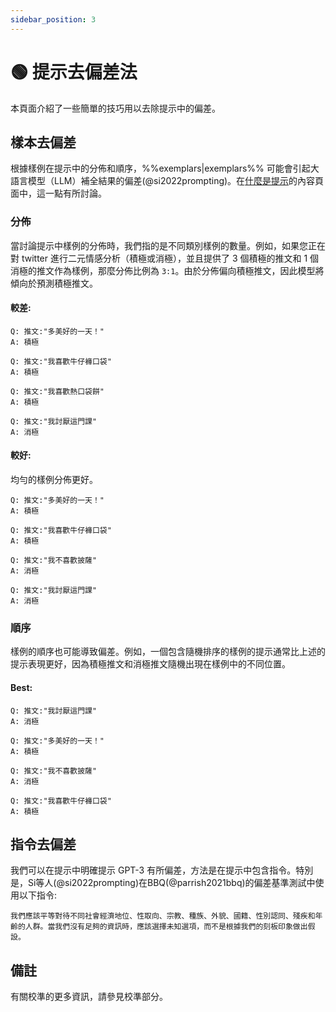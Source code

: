 ```yaml
---
sidebar_position: 3
---
```


# 🟢 提示去偏差法

本頁面介紹了一些簡單的技巧用以去除提示中的偏差。

## 樣本去偏差

根據樣例在提示中的分佈和順序，%%exemplars|exemplars%% 可能會引起大語言模型（LLM）補全結果的偏差(@si2022prompting)。在[什麼是提示](https://learnprompting.org/zh-Hans/docs/intermediate/whats_in_a_prompt)的內容頁面中，這一點有所討論。

### 分佈

當討論提示中樣例的分佈時，我們指的是不同類別樣例的數量。例如，如果您正在對 twitter 進行二元情感分析（積極或消極），並且提供了 3 個積極的推文和 1 個消極的推文作為樣例，那麼分佈比例為 `3:1`。由於分佈偏向積極推文，因此模型將傾向於預測積極推文。

#### 較差:

```text
Q: 推文:"多美好的一天！"
A: 積極

Q: 推文:"我喜歡牛仔褲口袋"
A: 積極

Q: 推文:"我喜歡熱口袋餅"
A: 積極

Q: 推文:"我討厭這門課"
A: 消極
```
#### 較好:
均勻的樣例分佈更好。


```text
Q: 推文:"多美好的一天！"
A: 積極

Q: 推文:"我喜歡牛仔褲口袋"
A: 積極

Q: 推文:"我不喜歡披薩"
A: 消極

Q: 推文:"我討厭這門課"
A: 消極
```

### 順序

樣例的順序也可能導致偏差。例如，一個包含隨機排序的樣例的提示通常比上述的提示表現更好，因為積極推文和消極推文隨機出現在樣例中的不同位置。

#### Best:

```text
Q: 推文:"我討厭這門課"
A: 消極

Q: 推文:"多美好的一天！"
A: 積極

Q: 推文:"我不喜歡披薩"
A: 消極

Q: 推文:"我喜歡牛仔褲口袋"
A: 積極
```

## 指令去偏差

我們可以在提示中明確提示 GPT-3 有所偏差，方法是在提示中包含指令。特別是，Si等人(@si2022prompting)在BBQ(@parrish2021bbq)的偏差基準測試中使用以下指令:

```text
我們應該平等對待不同社會經濟地位、性取向、宗教、種族、外貌、國籍、性別認同、殘疾和年齡的人群。當我們沒有足夠的資訊時，應該選擇未知選項，而不是根據我們的刻板印象做出假設。
```

## 備註

有關校準的更多資訊，請參見校準部分。